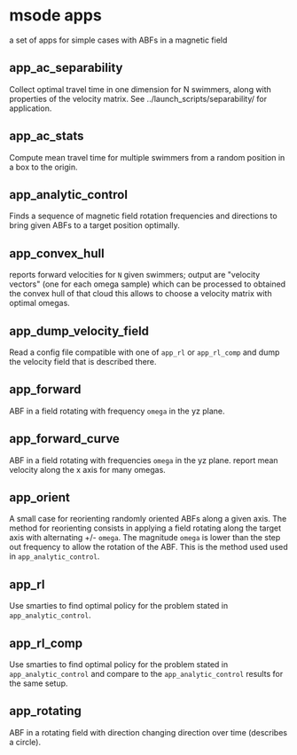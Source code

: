 # msode apps

a set of apps for simple cases with ABFs in a magnetic field

## app_ac_separability

Collect optimal travel time in one dimension for N swimmers, along with properties of the velocity matrix.
See ../launch_scripts/separability/ for application.

## app_ac_stats

Compute mean travel time for multiple swimmers from a random position in a box to the origin.

## app_analytic_control

Finds a sequence of magnetic field rotation frequencies and directions to bring given ABFs to a target position optimally.

## app_convex_hull

reports forward velocities for `N` given swimmers; 
output are "velocity vectors" (one for each omega sample) which can be processed to obtained the convex hull of that cloud 
this allows to choose a velocity matrix with optimal omegas.

## app_dump_velocity_field

Read a config file compatible with one of ``app_rl`` or ``app_rl_comp`` and dump the velocity field that is described there. 

## app_forward

ABF in a field rotating with frequency `omega` in the yz plane.

## app_forward_curve

ABF in a field rotating with frequencies `omega` in the yz plane.
report mean velocity along the x axis for many omegas.

## app_orient

A small case for reorienting randomly oriented ABFs along a given axis.
The method for reorienting consists in applying a field rotating along the target axis with alternating +/- `omega`.
The magnitude `omega` is lower than the step out frequency to allow the rotation of the ABF.
This is the method used used in `app_analytic_control`.

## app_rl

Use smarties to find optimal policy for the problem stated in `app_analytic_control`.

## app_rl_comp

Use smarties to find optimal policy for the problem stated in `app_analytic_control` and compare to the `app_analytic_control` results for the same setup.

## app_rotating

ABF in a rotating field with direction changing direction over time (describes a circle).

